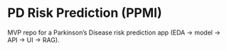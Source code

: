 ﻿# PD Risk Prediction (PPMI)
MVP repo for a Parkinson’s Disease risk prediction app (EDA → model → API → UI → RAG).

